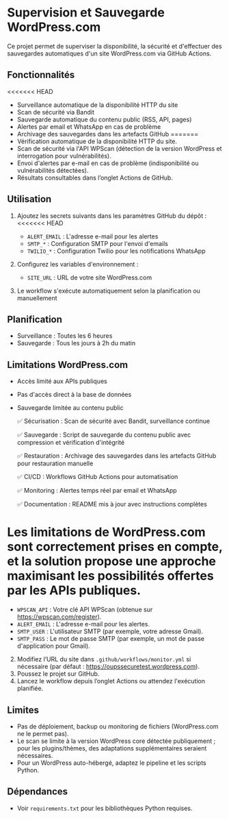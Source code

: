 # Supervision et Sauvegarde WordPress.com

Ce projet permet de superviser la disponibilité, la sécurité et d'effectuer des sauvegardes automatiques d'un site WordPress.com via GitHub Actions.

## Fonctionnalités
<<<<<<< HEAD
- Surveillance automatique de la disponibilité HTTP du site
- Scan de sécurité via Bandit
- Sauvegarde automatique du contenu public (RSS, API, pages)
- Alertes par email et WhatsApp en cas de problème
- Archivage des sauvegardes dans les artefacts GitHub
=======
- Vérification automatique de la disponibilité HTTP du site.
- Scan de sécurité via l'API WPScan (détection de la version WordPress et interrogation pour vulnérabilités).
- Envoi d'alertes par e-mail en cas de problème (indisponibilité ou vulnérabilités détectées).
- Résultats consultables dans l’onglet Actions de GitHub.


## Utilisation

1. Ajoutez les secrets suivants dans les paramètres GitHub du dépôt :
<<<<<<< HEAD
   - `ALERT_EMAIL` : L'adresse e-mail pour les alertes
   - `SMTP_*` : Configuration SMTP pour l'envoi d'emails
   - `TWILIO_*` : Configuration Twilio pour les notifications WhatsApp

2. Configurez les variables d'environnement :
   - `SITE_URL` : URL de votre site WordPress.com

3. Le workflow s'exécute automatiquement selon la planification ou manuellement

## Planification
- Surveillance : Toutes les 6 heures
- Sauvegarde : Tous les jours à 2h du matin

## Limitations WordPress.com
- Accès limité aux APIs publiques
- Pas d'accès direct à la base de données
- Sauvegarde limitée au contenu public

    ✅ Sécurisation : Scan de sécurité avec Bandit, surveillance continue

    ✅ Sauvegarde : Script de sauvegarde du contenu public avec compression et vérification d'intégrité

    ✅ Restauration : Archivage des sauvegardes dans les artefacts GitHub pour restauration manuelle

    ✅ CI/CD : Workflows GitHub Actions pour automatisation

    ✅ Monitoring : Alertes temps réel par email et WhatsApp

    ✅ Documentation : README mis à jour avec instructions complètes

Les limitations de WordPress.com sont correctement prises en compte, et la solution propose une approche maximisant les possibilités offertes par les APIs publiques.
=======
   - `WPSCAN_API` : Votre clé API WPScan (obtenue sur https://wpscan.com/register).
   - `ALERT_EMAIL` : L'adresse e-mail pour les alertes.
   - `SMTP_USER` : L'utilisateur SMTP (par exemple, votre adresse Gmail).
   - `SMTP_PASS` : Le mot de passe SMTP (par exemple, un mot de passe d'application pour Gmail).
2. Modifiez l’URL du site dans `.github/workflows/monitor.yml` si nécessaire (par défaut : https://oupssecuretest.wordpress.com).
3. Poussez le projet sur GitHub.
4. Lancez le workflow depuis l’onglet Actions ou attendez l'exécution planifiée.

## Limites
- Pas de déploiement, backup ou monitoring de fichiers (WordPress.com ne le permet pas).
- Le scan se limite à la version WordPress core détectée publiquement ; pour les plugins/thèmes, des adaptations supplémentaires seraient nécessaires.
- Pour un WordPress auto-hébergé, adaptez le pipeline et les scripts Python.

## Dépendances
- Voir `requirements.txt` pour les bibliothèques Python requises.
